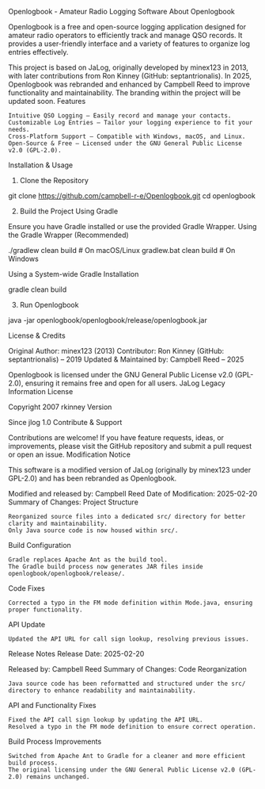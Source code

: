 Openlogbook - Amateur Radio Logging Software
About Openlogbook

Openlogbook is a free and open-source logging application designed for amateur radio operators to efficiently track and manage QSO records. It provides a user-friendly interface and a variety of features to organize log entries effectively.

This project is based on JaLog, originally developed by minex123 in 2013, with later contributions from Ron Kinney (GitHub: septantrionalis). In 2025, Openlogbook was rebranded and enhanced by Campbell Reed to improve functionality and maintainability. The branding within the project will be updated soon.
Features

    Intuitive QSO Logging – Easily record and manage your contacts.
    Customizable Log Entries – Tailor your logging experience to fit your needs.
    Cross-Platform Support – Compatible with Windows, macOS, and Linux.
    Open-Source & Free – Licensed under the GNU General Public License v2.0 (GPL-2.0).

Installation & Usage
1. Clone the Repository

git clone https://github.com/campbell-r-e/Openlogbook.git
cd openlogbook

2. Build the Project Using Gradle

Ensure you have Gradle installed or use the provided Gradle Wrapper.
Using the Gradle Wrapper (Recommended)

./gradlew clean build      # On macOS/Linux
gradlew.bat clean build    # On Windows

Using a System-wide Gradle Installation

gradle clean build

3. Run Openlogbook

java -jar openlogbook/openlogbook/release/openlogbook.jar

License & Credits

Original Author: minex123 (2013)
Contributor: Ron Kinney (GitHub: septantrionalis) – 2019
Updated & Maintained by: Campbell Reed – 2025

Openlogbook is licensed under the GNU General Public License v2.0 (GPL-2.0), ensuring it remains free and open for all users.
JaLog Legacy Information
License

Copyright 2007 rkinney
Version

Since jlog 1.0
Contribute & Support

Contributions are welcome! If you have feature requests, ideas, or improvements, please visit the GitHub repository and submit a pull request or open an issue.
Modification Notice

This software is a modified version of JaLog (originally by minex123 under GPL-2.0) and has been rebranded as Openlogbook.

Modified and released by: Campbell Reed
Date of Modification: 2025-02-20
Summary of Changes:
Project Structure

    Reorganized source files into a dedicated src/ directory for better clarity and maintainability.
    Only Java source code is now housed within src/.

Build Configuration

    Gradle replaces Apache Ant as the build tool.
    The Gradle build process now generates JAR files inside openlogbook/openlogbook/release/.

Code Fixes

    Corrected a typo in the FM mode definition within Mode.java, ensuring proper functionality.

API Update

    Updated the API URL for call sign lookup, resolving previous issues.

Release Notes
Release Date: 2025-02-20

Released by: Campbell Reed
Summary of Changes:
Code Reorganization

    Java source code has been reformatted and structured under the src/ directory to enhance readability and maintainability.

API and Functionality Fixes

    Fixed the API call sign lookup by updating the API URL.
    Resolved a typo in the FM mode definition to ensure correct operation.

Build Process Improvements

    Switched from Apache Ant to Gradle for a cleaner and more efficient build process.
    The original licensing under the GNU General Public License v2.0 (GPL-2.0) remains unchanged.